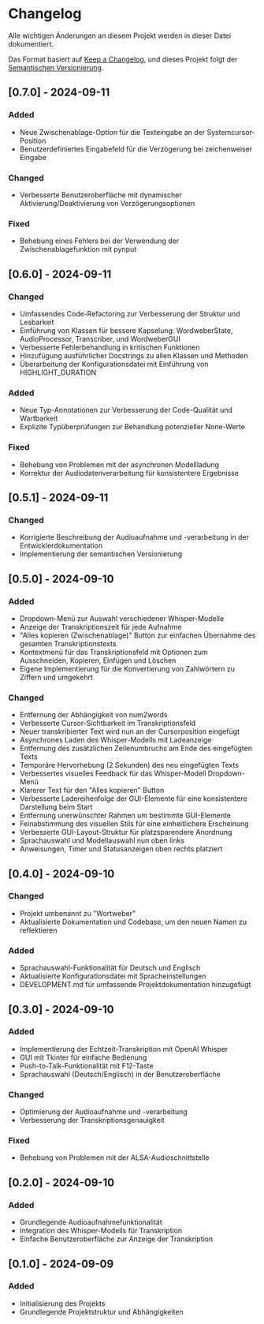 # Changelog

Alle wichtigen Änderungen an diesem Projekt werden in dieser Datei dokumentiert.

Das Format basiert auf [Keep a Changelog](https://keepachangelog.com/de/1.0.0/),
und dieses Projekt folgt der [Semantischen Versionierung](https://semver.org/lang/de/).
## [0.7.0] - 2024-09-11
### Added
- Neue Zwischenablage-Option für die Texteingabe an der Systemcursor-Position
- Benutzerdefiniertes Eingabefeld für die Verzögerung bei zeichenweiser Eingabe

### Changed
- Verbesserte Benutzeroberfläche mit dynamischer Aktivierung/Deaktivierung von Verzögerungsoptionen

### Fixed
- Behebung eines Fehlers bei der Verwendung der Zwischenablagefunktion mit pynput

## [0.6.0] - 2024-09-11
### Changed
- Umfassendes Code-Refactoring zur Verbesserung der Struktur und Lesbarkeit
- Einführung von Klassen für bessere Kapselung: WordweberState, AudioProcessor, Transcriber, und WordweberGUI
- Verbesserte Fehlerbehandlung in kritischen Funktionen
- Hinzufügung ausführlicher Docstrings zu allen Klassen und Methoden
- Überarbeitung der Konfigurationsdatei mit Einführung von HIGHLIGHT_DURATION

### Added
- Neue Typ-Annotationen zur Verbesserung der Code-Qualität und Wartbarkeit
- Explizite Typüberprüfungen zur Behandlung potenzieller None-Werte

### Fixed
- Behebung von Problemen mit der asynchronen Modellladung
- Korrektur der Audiodatenverarbeitung für konsistentere Ergebnisse

## [0.5.1] - 2024-09-11
### Changed
- Korrigierte Beschreibung der Audioaufnahme und -verarbeitung in der Entwicklerdokumentation
- Implementierung der semantischen Versionierung

## [0.5.0] - 2024-09-10
### Added
- Dropdown-Menü zur Auswahl verschiedener Whisper-Modelle
- Anzeige der Transkriptionszeit für jede Aufnahme
- "Alles kopieren (Zwischenablage)" Button zur einfachen Übernahme des gesamten Transkriptionstexts
- Kontextmenü für das Transkriptionsfeld mit Optionen zum Ausschneiden, Kopieren, Einfügen und Löschen
- Eigene Implementierung für die Konvertierung von Zahlwörtern zu Ziffern und umgekehrt

### Changed
- Entfernung der Abhängigkeit von num2words
- Verbesserte Cursor-Sichtbarkeit im Transkriptionsfeld
- Neuer transkribierter Text wird nun an der Cursorposition eingefügt
- Asynchrones Laden des Whisper-Modells mit Ladeanzeige
- Entfernung des zusätzlichen Zeilenumbruchs am Ende des eingefügten Texts
- Temporäre Hervorhebung (2 Sekunden) des neu eingefügten Texts
- Verbessertes visuelles Feedback für das Whisper-Modell Dropdown-Menü
- Klarerer Text für den "Alles kopieren" Button
- Verbesserte Ladereihenfolge der GUI-Elemente für eine konsistentere Darstellung beim Start
- Entfernung unerwünschter Rahmen um bestimmte GUI-Elemente
- Feinabstimmung des visuellen Stils für eine einheitlichere Erscheinung
- Verbesserte GUI-Layout-Struktur für platzsparendere Anordnung
- Sprachauswahl und Modellauswahl nun oben links
- Anweisungen, Timer und Statusanzeigen oben rechts platziert

## [0.4.0] - 2024-09-10
### Changed
- Projekt umbenannt zu "Wortweber"
- Aktualisierte Dokumentation und Codebase, um den neuen Namen zu reflektieren

### Added
- Sprachauswahl-Funktionalität für Deutsch und Englisch
- Aktualisierte Konfigurationsdatei mit Spracheinstellungen
- DEVELOPMENT.md für umfassende Projektdokumentation hinzugefügt

## [0.3.0] - 2024-09-10
### Added
- Implementierung der Echtzeit-Transkription mit OpenAI Whisper
- GUI mit Tkinter für einfache Bedienung
- Push-to-Talk-Funktionalität mit F12-Taste
- Sprachauswahl (Deutsch/Englisch) in der Benutzeroberfläche

### Changed
- Optimierung der Audioaufnahme und -verarbeitung
- Verbesserung der Transkriptionsgenauigkeit

### Fixed
- Behebung von Problemen mit der ALSA-Audioschnittstelle

## [0.2.0] - 2024-09-10
### Added
- Grundlegende Audioaufnahmefunktionalität
- Integration des Whisper-Modells für Transkription
- Einfache Benutzeroberfläche zur Anzeige der Transkription

## [0.1.0] - 2024-09-09
### Added
- Initialisierung des Projekts
- Grundlegende Projektstruktur und Abhängigkeiten
